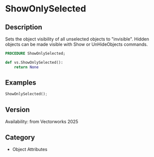 # ShowOnlySelected

## Description
Sets the object visibility of all unselected objects to &quot;invisible&quot;. Hidden objects can be made visible with Show or UnHideObjects commands.

```pascal
PROCEDURE ShowOnlySelected;
```

```python
def vs.ShowOnlySelected():
    return None
```

## Examples
```python
ShowOnlySelected();
```

## Version
Availability: from Vectorworks 2025

## Category
* Object Attributes

